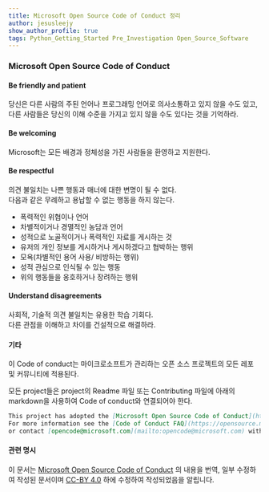 ```yaml
---
title: Microsoft Open Source Code of Conduct 정리
author: jesusleejy
show_author_profile: true
tags: Python_Getting_Started Pre_Investigation Open_Source_Software
---
```


### Microsoft Open Source Code of Conduct

#### Be friendly and patient 
당신은 다른 사람의 주된 언어나 프로그래밍 언어로 의사소통하고 있지 않을 수도 있고,  
다른 사람들은 당신의 이해 수준을 가지고 있지 않을 수도 있다는 것을 기억하라.

#### Be welcoming
Microsoft는 모든 배경과 정체성을 가진 사람들을 환영하고 지원한다.

#### Be respectful
의견 불일치는 나쁜 행동과 매너에 대한 변명이 될 수 없다.  
다음과 같은 무례하고 용납할 수 없는 행동을 하지 않는다.  
- 폭력적인 위협이나 언어  
- 차별적이거나 경멸적인 농담과 언어  
- 성적으로 노골적이거나 폭력적인 자료를 게시하는 것  
- 유저의 개인 정보를 게시하거나 게시하겠다고 협박하는 행위  
- 모욕(차별적인 용어 사용/ 비방하는 행위)  
- 성적 관심으로 인식될 수 있는 행동  
- 위의 행동들을 옹호하거나 장려하는 행위

#### Understand disagreements
사회적, 기술적 의견 불일치는 유용한 학습 기회다.  
다른 관점을 이해하고 차이를 건설적으로 해결하라.

#### 기타
이 Code of conduct는 마이크로소프트가 관리하는 오픈 소스 프로젝트의 모든 레포 및 커뮤니티에 적용된다.

모든 project들은 project의 Readme 파일 또는 Contributing 파일에 아래의 markdown을 사용하여 Code of conduct와 연결되어야 한다.

```markdown
This project has adopted the [Microsoft Open Source Code of Conduct](https://opensource.microsoft.com/codeofconduct/). 
For more information see the [Code of Conduct FAQ](https://opensource.microsoft.com/codeofconduct/faq/) 
or contact [opencode@microsoft.com](mailto:opencode@microsoft.com) with any additional questions or comments.
```

#### 관련 명시
이 문서는 [Microsoft Open Source Code of Conduct](https://opensource.microsoft.com/codeofconduct/) 의 내용을
번역, 일부 수정하여 작성된 문서이며 [CC-BY 4.0](https://creativecommons.org/licenses/by/4.0/) 하에 수정하여 작성되었음을 알립니다.